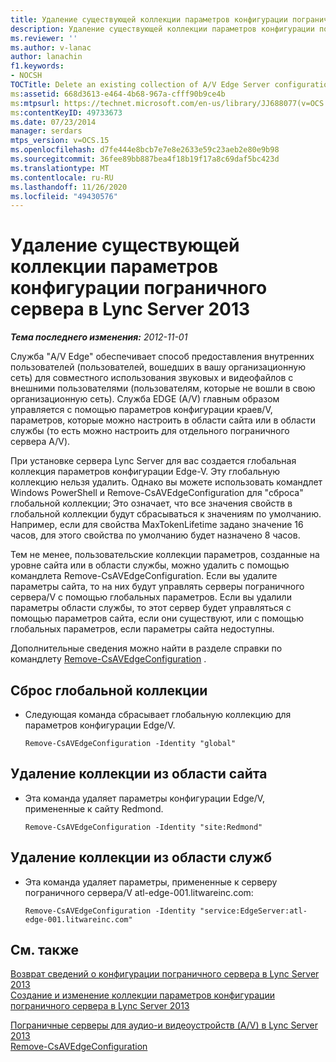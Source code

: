 ```yaml
---
title: Удаление существующей коллекции параметров конфигурации пограничного сервера/V
description: Удаление существующей коллекции параметров конфигурации пограничного сервера.
ms.reviewer: ''
ms.author: v-lanac
author: lanachin
f1.keywords:
- NOCSH
TOCTitle: Delete an existing collection of A/V Edge Server configuration settings
ms:assetid: 668d3613-e464-4b68-967a-cfff90b9ce4b
ms:mtpsurl: https://technet.microsoft.com/en-us/library/JJ688077(v=OCS.15)
ms:contentKeyID: 49733673
ms.date: 07/23/2014
manager: serdars
mtps_version: v=OCS.15
ms.openlocfilehash: d7fe444e8bcb7e7e8e2633e59c23aeb2e80e9b98
ms.sourcegitcommit: 36fee89bb887bea4f18b19f17a8c69daf5bc423d
ms.translationtype: MT
ms.contentlocale: ru-RU
ms.lasthandoff: 11/26/2020
ms.locfileid: "49430576"
---
```

# <a name="delete-an-existing-collection-of-av-edge-server-configuration-settings-in-lync-server-2013"></a>Удаление существующей коллекции параметров конфигурации пограничного сервера в Lync Server 2013

<div data-xmlns="http://www.w3.org/1999/xhtml">

<div class="topic" data-xmlns="http://www.w3.org/1999/xhtml" data-msxsl="urn:schemas-microsoft-com:xslt" data-cs="https://msdn.microsoft.com/">

<div data-asp="https://msdn2.microsoft.com/asp">



</div>

<div id="mainSection">

<div id="mainBody">

<span> </span>

_**Тема последнего изменения:** 2012-11-01_

Служба "A/V Edge" обеспечивает способ предоставления внутренних пользователей (пользователей, вошедших в вашу организационную сеть) для совместного использования звуковых и видеофайлов с внешними пользователями (пользователям, которые не вошли в свою организационную сеть). Служба EDGE (A/V) главным образом управляется с помощью параметров конфигурации краев/V, параметров, которые можно настроить в области сайта или в области службы (то есть можно настроить для отдельного пограничного сервера A/V).

При установке сервера Lync Server для вас создается глобальная коллекция параметров конфигурации Edge-V. Эту глобальную коллекцию нельзя удалить. Однако вы можете использовать командлет Windows PowerShell и Remove-CsAVEdgeConfiguration для "сброса" глобальной коллекции; Это означает, что все значения свойств в глобальной коллекции будут сбрасываться к значениям по умолчанию. Например, если для свойства MaxTokenLifetime задано значение 16 часов, для этого свойства по умолчанию будет назначено 8 часов.

Тем не менее, пользовательские коллекции параметров, созданные на уровне сайта или в области службы, можно удалить с помощью командлета Remove-CsAVEdgeConfiguration. Если вы удалите параметры сайта, то на них будут управлять серверы пограничного сервера/V с помощью глобальных параметров. Если вы удалили параметры области службы, то этот сервер будет управляться с помощью параметров сайта, если они существуют, или с помощью глобальных параметров, если параметры сайта недоступны.

Дополнительные сведения можно найти в разделе справки по командлету [Remove-CsAVEdgeConfiguration](https://technet.microsoft.com/library/Gg398786(v=OCS.15)) .

<div>

## <a name="to-reset-the-global-collection"></a>Сброс глобальной коллекции

  - Следующая команда сбрасывает глобальную коллекцию для параметров конфигурации Edge/V.
    
        Remove-CsAVEdgeConfiguration -Identity "global"

</div>

<div>

## <a name="to-remove-a-collection-from-the-site-scope"></a>Удаление коллекции из области сайта

  - Эта команда удаляет параметры конфигурации Edge/V, примененные к сайту Redmond.
    
        Remove-CsAVEdgeConfiguration -Identity "site:Redmond"

</div>

<div>

## <a name="to-remove-a-collection-from-the-service-scope"></a>Удаление коллекции из области служб

  - Эта команда удаляет параметры, примененные к серверу пограничного сервера/V atl-edge-001.litwareinc.com:
    
        Remove-CsAVEdgeConfiguration -Identity "service:EdgeServer:atl-edge-001.litwareinc.com"

</div>

<div>

## <a name="see-also"></a>См. также


[Возврат сведений о конфигурации пограничного сервера в Lync Server 2013](lync-server-2013-return-a-v-edge-server-configuration-information.md)  
[Создание и изменение коллекции параметров конфигурации пограничного сервера в Lync Server 2013](lync-server-2013-create-or-modify-a-collection-of-a-v-edge-server-configuration-settings.md)  


[Пограничные серверы для аудио-и видеоустройств (A/V) в Lync Server 2013](lync-server-2013-audio-video-a-v-edge-servers.md)  
[Remove-CsAVEdgeConfiguration](https://technet.microsoft.com/library/Gg398786(v=OCS.15))  
  

</div>

</div>

<span> </span>

</div>

</div>

</div>

